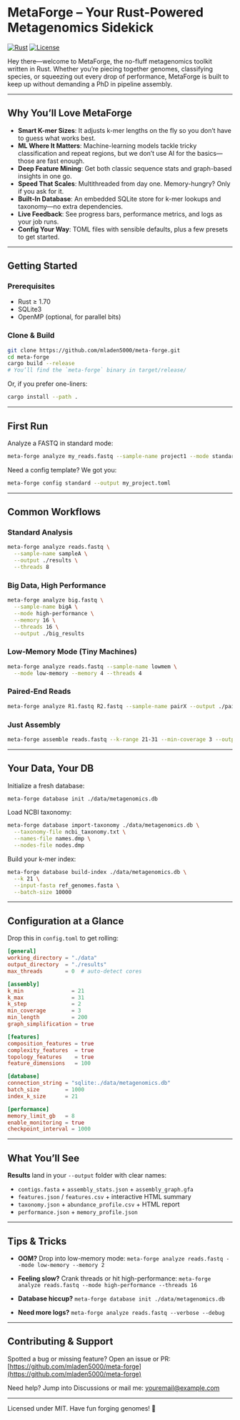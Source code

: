 # MetaForge – Your Rust-Powered Metagenomics Sidekick

[![Rust](https://img.shields.io/badge/rust-1.70+-blue.svg)](https://www.rust-lang.org)
[![License](https://img.shields.io/badge/license-MIT-green.svg)](LICENSE)

Hey there—welcome to MetaForge, the no-fluff metagenomics toolkit written in Rust. Whether you’re piecing together genomes, classifying species, or squeezing out every drop of performance, MetaForge is built to keep up without demanding a PhD in pipeline assembly.

---

## Why You’ll Love MetaForge

* **Smart K-mer Sizes**: It adjusts k-mer lengths on the fly so you don’t have to guess what works best.
* **ML Where It Matters**: Machine-learning models tackle tricky classification and repeat regions, but we don’t use AI for the basics—those are fast enough.
* **Deep Feature Mining**: Get both classic sequence stats and graph-based insights in one go.
* **Speed That Scales**: Multithreaded from day one. Memory-hungry? Only if you ask for it.
* **Built-In Database**: An embedded SQLite store for k-mer lookups and taxonomy—no extra dependencies.
* **Live Feedback**: See progress bars, performance metrics, and logs as your job runs.
* **Config Your Way**: TOML files with sensible defaults, plus a few presets to get started.

---

## Getting Started

### Prerequisites

* Rust ≥ 1.70
* SQLite3
* OpenMP (optional, for parallel bits)

### Clone & Build

```bash
git clone https://github.com/mladen5000/meta-forge.git
cd meta-forge
cargo build --release
# You’ll find the `meta-forge` binary in target/release/
```

Or, if you prefer one-liners:

```bash
cargo install --path .
```

---

## First Run

Analyze a FASTQ in standard mode:

```bash
meta-forge analyze my_reads.fastq --sample-name project1 --mode standard
```

Need a config template? We got you:

```bash
meta-forge config standard --output my_project.toml
```

---

## Common Workflows

### Standard Analysis

```bash
meta-forge analyze reads.fastq \
  --sample-name sampleA \
  --output ./results \
  --threads 8
```

### Big Data, High Performance

```bash
meta-forge analyze big.fastq \
  --sample-name bigA \
  --mode high-performance \
  --memory 16 \
  --threads 16 \
  --output ./big_results
```

### Low-Memory Mode (Tiny Machines)

```bash
meta-forge analyze reads.fastq --sample-name lowmem \
  --mode low-memory --memory 4 --threads 4
```

### Paired-End Reads

```bash
meta-forge analyze R1.fastq R2.fastq --sample-name pairX --output ./pair_results
```

### Just Assembly

```bash
meta-forge assemble reads.fastq --k-range 21-31 --min-coverage 3 --output ./assembly
```

---

## Your Data, Your DB

Initialize a fresh database:

```bash
meta-forge database init ./data/metagenomics.db
```

Load NCBI taxonomy:

```bash
meta-forge database import-taxonomy ./data/metagenomics.db \
  --taxonomy-file ncbi_taxonomy.txt \
  --names-file names.dmp \
  --nodes-file nodes.dmp
```

Build your k-mer index:

```bash
meta-forge database build-index ./data/metagenomics.db \
  --k 21 \
  --input-fasta ref_genomes.fasta \
  --batch-size 10000
```

---

## Configuration at a Glance

Drop this in `config.toml` to get rolling:

```toml
[general]
working_directory = "./data"
output_directory  = "./results"
max_threads       = 0  # auto-detect cores

[assembly]
k_min               = 21
k_max               = 31
k_step              = 2
min_coverage        = 3
min_length          = 200
graph_simplification = true

[features]
composition_features = true
complexity_features  = true
topology_features    = true
feature_dimensions   = 100

[database]
connection_string = "sqlite:./data/metagenomics.db"
batch_size        = 1000
index_k_size      = 21

[performance]
memory_limit_gb   = 8
enable_monitoring = true
checkpoint_interval = 1000
```

---

## What You’ll See

**Results** land in your `--output` folder with clear names:

* `contigs.fasta` + `assembly_stats.json` + `assembly_graph.gfa`
* `features.json` / `features.csv` + interactive HTML summary
* `taxonomy.json` + `abundance_profile.csv` + HTML report
* `performance.json` + `memory_profile.json`

---

## Tips & Tricks

* **OOM?** Drop into low-memory mode:
  `meta-forge analyze reads.fastq --mode low-memory --memory 2`

* **Feeling slow?** Crank threads or hit high-performance:
  `meta-forge analyze reads.fastq --mode high-performance --threads 16`

* **Database hiccup?**
  `meta-forge database init ./data/metagenomics.db`

* **Need more logs?**
  `meta-forge analyze reads.fastq --verbose --debug`

---

## Contributing & Support

Spotted a bug or missing feature? Open an issue or PR:
[https://github.com/mladen5000/meta-forge](https://github.com/mladen5000/meta-forge)

Need help? Jump into Discussions or mail me: [youremail@example.com](mailto:youremail@example.com)

---

Licensed under MIT. Have fun forging genomes! 🚀
